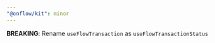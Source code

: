 ```yaml
---
"@onflow/kit": minor
---
```


**BREAKING**: Rename `useFlowTransaction` as `useFlowTransactionStatus`

